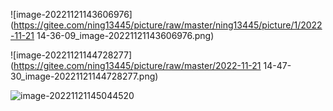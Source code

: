 ![image-20221121143606976](https://gitee.com/ning13445/picture/raw/master/ning13445/picture/1/2022-11-21 14-36-09_image-20221121143606976.png)

![image-20221121144728277](https://gitee.com/ning13445/picture/raw/master/2022-11-21 14-47-30_image-20221121144728277.png)

![image-20221121145044520](https://gitee.com/ning13445/picture/raw/master/image-20221121145044520.png)
